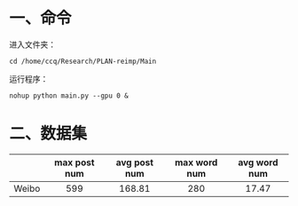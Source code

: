 # 一、命令

进入文件夹：

```shell script
cd /home/ccq/Research/PLAN-reimp/Main
```

运行程序：

```shell script
nohup python main.py --gpu 0 &
```

# 二、数据集

| | max post num | avg post num | max word num | avg word num |
| :----: | :----: | :----: | :----: | :----: |
| Weibo | 599 | 168.81 | 280 | 17.47 |